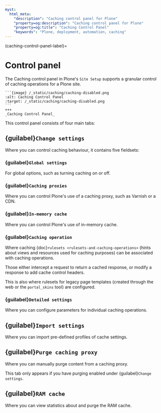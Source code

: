 ```yaml
---
myst:
  html_meta:
    "description": "Caching control panel for Plone"
    "property=og:description": "Caching control panel for Plone"
    "property=og:title": "Caching Control Panel"
    "keywords": "Plone, deployment, automation, caching"
---
```


(caching-control-panel-label)=

# Control panel

The Caching control panel in Plone's `Site Setup` supports a granular control of caching operations for a Plone site.

````{card}
```{image} /_static/caching/caching-disabled.png
:alt: Caching Control Panel
:target: /_static/caching/caching-disabled.png
```
+++
_Caching Control Panel_
````

This control panel consists of four main tabs:

## {guilabel}`Change settings`

Where you can control caching behaviour, it contains five fieldsets:

### {guilabel}`Global settings`

For global options, such as turning caching on or off.

### {guilabel}`Caching proxies`

Where you can control Plone's use of a caching proxy, such as Varnish or a CDN.

### {guilabel}`In-memory cache`

Where you can control Plone's use of in-memory cache.

### {guilabel}`Caching operation`

Where caching {doc}`rulesets <rulesets-and-caching-operations>` (hints about views and resources used for caching purposes) can be associated with caching operations.

Those either intercept a request to return a cached response, or modify a response to add cache control headers.

This is also where rulesets for legacy page templates (created through the web or the  `portal_skins` tool) are configured.

### {guilabel}`Detailed settings`

Where you can configure parameters for individual caching operations.


## {guilabel}`Import settings`

Where you can import pre-defined profiles of cache settings.

## {guilabel}`Purge caching proxy`

Where you can manually purge content from a caching proxy.

This tab only appears if you have purging enabled under {guilabel}`Change settings`.

## {guilabel}`RAM cache`

Where you can view statistics about and purge the RAM cache.
